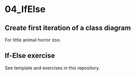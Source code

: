 # 04_IfElse

## Create first iteration of a class diagram
For little animal horror zoo.

## If-Else exercise
See template and exercises in this repository.